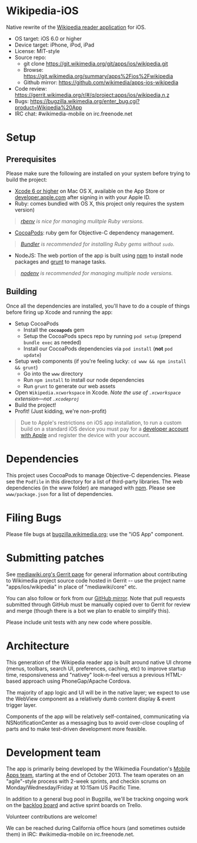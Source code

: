 # Wikipedia-iOS
Native rewrite of the [Wikipedia reader application](https://www.mediawiki.org/wiki/Wikimedia_Apps/Wikipedia) for iOS.

* OS target: iOS 6.0 or higher
* Device target: iPhone, iPod, iPad
* License: MIT-style
* Source repo:
  * git clone https://git.wikimedia.org/git/apps/ios/wikipedia.git
  * Browse: https://git.wikimedia.org/summary/apps%2Fios%2Fwikipedia
  * Github mirror: https://github.com/wikimedia/apps-ios-wikipedia
* Code review: https://gerrit.wikimedia.org/r/#/q/project:apps/ios/wikipedia,n,z
* Bugs: https://bugzilla.wikimedia.org/enter_bug.cgi?product=Wikipedia%20App
* IRC chat: #wikimedia-mobile on irc.freenode.net


# Setup
## Prerequisites
Please make sure the following are installed on your system before trying to build the project:

- [Xcode 6 or higher](https://itunes.apple.com/us/app/xcode/id497799835) on Mac OS X, available on the App Store or [developer.apple.com](https://developer.apple.com/) after signing in with your Apple ID.
- Ruby: comes bundled with OS X, this project only requires the system version)

> _[rbenv](https://github.com/sstephenson/rbenv) is nice for managing mulitple Ruby versions._

- [CocoaPods](cocoapods.org): ruby gem for Objective-C dependency management.

> _[Bundler](http://bundler.io/) is recommended for installing Ruby gems without `sudo`._

- NodeJS: The web portion of the app is built using [npm](npmjs.com) to install node packages and [grunt](http://gruntjs.com) to manage tasks.

> _[nodenv](https://github.com/OiNutter/nodenv) is recommended for managing multiple node versions._

## Building
Once all the dependencies are installed, you'll have to do a couple of things before firing up Xcode and running the app:

- Setup CocoaPods
  - Install the **`cocoapods`** gem
  - Setup the CocoaPods specs repo by running `pod setup` (prepend `bundle exec` as needed)
  - Install our CocoaPods dependencies via `pod install` (**not** `pod update`)
- Setup web components (if you're feeling lucky: `cd www && npm install && grunt`)
  - Go into the `www` directory
  - Run `npm install` to install our node dependencies
  - Run `grunt` to generate our web assets
- Open `Wikipedia.xcworkspace` in Xcode.  _Note the use of `.xcworkspace` extension—not `.xcodeproj`_
- Build the project!
- Profit! (Just kidding, we're non-profit)

> Due to Apple's restrictions on iOS app installation, to run a custom build on a standard iOS device you must pay for a [developer account with Apple](https://developer.apple.com/devcenter/ios/index.action) and register the device with your account.

# Dependencies
This project uses CocoaPods to manage Objective-C dependencies.  Please see the `Podfile` in this directory for a list of third-party libraries.
The web dependencies (in the www folder) are managed with [npm](https://www.npmjs.com/).  Please see `www/package.json` for a list of dependencies.

# Filing Bugs
Please file bugs at [bugzilla.wikimedia.org](https://bugzilla.wikimedia.org/enter_bug.cgi?product=Wikipedia%20App); use the "iOS App" component.

# Submitting patches
See [mediawiki.org's Gerrit page](https://www.mediawiki.org/wiki/Gerrit) for general information about contributing to Wikimedia project source code hosted in Gerrit -- use the project name "apps/ios/wikipedia" in place of "mediawiki/core" etc.

You can also follow or fork from our [GitHub mirror](https://github.com/wikimedia/apps-ios-wikipedia). Note that pull requests submitted through GitHub must be manually copied over to Gerrit for review and merge (though there is a bot we plan to enable to simplify this).

Please include unit tests with any new code where possible.


# Architecture
This generation of the Wikipedia reader app is built around native UI chrome (menus, toolbars, search UI, preferences, caching, etc) to improve startup time, responsiveness and "nativey" look-n-feel versus a previous HTML-based approach using PhoneGap/Apache Cordova.

The majority of app logic and UI will be in the native layer; we expect to use the WebView component as a relatively dumb content display & event trigger layer.

Components of the app will be relatively self-contained, communicating via NSNotificationCenter as a messaging bus to avoid over-close coupling of parts and to make test-driven development more feasible.

# Development team
The app is primarily being developed by the Wikimedia Foundation's [Mobile Apps team](https://www.mediawiki.org/wiki/Wikimedia_Apps/Team), starting at the end of October 2013. The team operates on an "agile"-style process with 2-week sprints, and checkin scrums on Monday/Wednesday/Friday at 10:15am US Pacific Time.

In addition to a general bug pool in Bugzilla, we'll be tracking ongoing work on the [backlog board](https://trello.com/b/h0B6QYBo/mobile-app-backlog) and active sprint boards on Trello.

Volunteer contributions are welcome!

We can be reached during California office hours (and sometimes outside them) in IRC: #wikimedia-mobile on irc.freenode.net.

